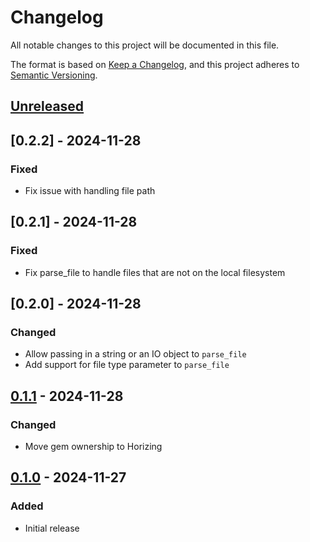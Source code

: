 # Changelog
All notable changes to this project will be documented in this file.

The format is based on [Keep a Changelog](https://keepachangelog.com/en/1.0.0/),
and this project adheres to [Semantic Versioning](https://semver.org/spec/v2.0.0.html).

## [Unreleased]

## [0.2.2] - 2024-11-28
### Fixed
- Fix issue with handling file path

## [0.2.1] - 2024-11-28
### Fixed
- Fix parse_file to handle files that are not on the local filesystem

## [0.2.0] - 2024-11-28
### Changed
- Allow passing in a string or an IO object to `parse_file`
- Add support for file type parameter to `parse_file`

## [0.1.1] - 2024-11-28
### Changed
- Move gem ownership to Horizing

## [0.1.0] - 2024-11-27
### Added
- Initial release

[Unreleased]: https://github.com/horizing/llamaparserb/compare/v0.1.0...HEAD
[0.1.1]: https://github.com/horizing/llamaparserb/releases/tag/v0.1.1...v0.1.0
[0.1.0]: https://github.com/horizing/llamaparserb/releases/tag/v0.1.0
